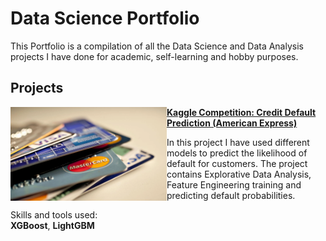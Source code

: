 # Data Science Portfolio
This Portfolio is a compilation of all the Data Science and Data Analysis projects I have done for academic, self-learning and hobby purposes. 

## Projects
<img align="left" width="250" height="150" src="https://github.com/pyagoubi/Portfolio/blob/main/images/credit_cards.jpeg"> **[Kaggle Competition: Credit Default Prediction (American Express)](https://github.com/pyagoubi/Credit-Default-Prediction)**

<p style = “text-indent: 500px”>
In this project I have used different models to predict the likelihood of default for customers. The project contains Explorative Data Analysis, Feature Engineering training and predicting default probabilities.

Skills and tools used:  
**XGBoost**, **LightGBM**
</p>
